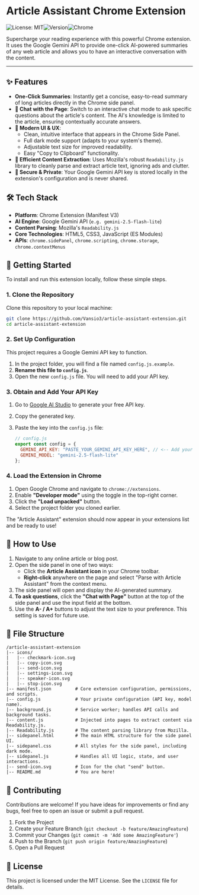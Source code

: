 # Article Assistant Chrome Extension

![License: MIT](https://img.shields.io/badge/License-MIT-yellow.svg)![Version](https://img.shields.io/badge/Version-1.2.0-blue)![Chrome](https://img.shields.io/badge/Platform-Chrome-brightgreen)

Supercharge your reading experience with this powerful Chrome extension. It uses the Google Gemini API to provide one-click AI-powered summaries of any web article and allows you to have an interactive conversation with the content.

***

## ✨ Features

*   **One-Click Summaries**: Instantly get a concise, easy-to-read summary of long articles directly in the Chrome side panel.
*   **💬 Chat with the Page**: Switch to an interactive chat mode to ask specific questions about the article's content. The AI's knowledge is limited to the article, ensuring contextually accurate answers.
*   **🎨 Modern UI & UX**:
    *   Clean, intuitive interface that appears in the Chrome Side Panel.
    *   Full dark mode support (adapts to your system's theme).
    *   Adjustable text size for improved readability.
    *   Easy "Copy to Clipboard" functionality.
*   **🚀 Efficient Content Extraction**: Uses Mozilla's robust `Readability.js` library to cleanly parse and extract article text, ignoring ads and clutter.
*   **🔐 Secure & Private**: Your Google Gemini API key is stored locally in the extension's configuration and is never shared.

## 🛠️ Tech Stack

*   **Platform**: Chrome Extension (Manifest V3)
*   **AI Engine**: Google Gemini API (`e.g. gemini-2.5-flash-lite`)
*   **Content Parsing**: Mozilla's `Readability.js`
*   **Core Technologies**: HTML5, CSS3, JavaScript (ES Modules)
*   **APIs**: `chrome.sidePanel`, `chrome.scripting`, `chrome.storage`, `chrome.contextMenus`

## 🚀 Getting Started

To install and run this extension locally, follow these simple steps.

### 1. Clone the Repository

Clone this repository to your local machine:
```bash
git clone https://github.com/Vansio3/article-assistant-extension.git
cd article-assistant-extension
```

### 2. Set Up Configuration

This project requires a Google Gemini API key to function.

1.  In the project folder, you will find a file named `config.js.example`.
2.  **Rename this file to `config.js`**.
3.  Open the new `config.js` file. You will need to add your API key.

### 3. Obtain and Add Your API Key

1.  Go to [Google AI Studio](https://aistudio.google.com/) to generate your free API key.
2.  Copy the generated key.
3.  Paste the key into the `config.js` file:

    ```javascript
    // config.js
    export const config = {
      GEMINI_API_KEY: "PASTE_YOUR_GEMINI_API_KEY_HERE", // <-- Add your key
      GEMINI_MODEL: "gemini-2.5-flash-lite"
    };
    ```

### 4. Load the Extension in Chrome

1.  Open Google Chrome and navigate to `chrome://extensions`.
2.  Enable **"Developer mode"** using the toggle in the top-right corner.
3.  Click the **"Load unpacked"** button.
4.  Select the project folder you cloned earlier.

The "Article Assistant" extension should now appear in your extensions list and be ready to use!

## 📖 How to Use

1.  Navigate to any online article or blog post.
2.  Open the side panel in one of two ways:
    *   Click the **Article Assistant icon** in your Chrome toolbar.
    *   **Right-click** anywhere on the page and select "Parse with Article Assistant" from the context menu.
3.  The side panel will open and display the AI-generated summary.
4.  **To ask questions**, click the **"Chat with Page"** button at the top of the side panel and use the input field at the bottom.
5.  Use the **A- / A+** buttons to adjust the text size to your preference. This setting is saved for future use.

## 📁 File Structure

```
/article-assistant-extension
|-- icons/
|   |-- checkmark-icon.svg
|   |-- copy-icon.svg
|   |-- send-icon.svg
|   |-- settings-icon.svg
|   |-- speaker-icon.svg
|   |-- stop-icon.svg
|-- manifest.json         # Core extension configuration, permissions, and scripts.
|-- config.js             # Your private configuration (API key, model name).
|-- background.js         # Service worker; handles API calls and background tasks.
|-- content.js            # Injected into pages to extract content via Readability.js.
|-- Readability.js        # The content parsing library from Mozilla.
|-- sidepanel.html        # The main HTML structure for the side panel UI.
|-- sidepanel.css         # All styles for the side panel, including dark mode.
|-- sidepanel.js          # Handles all UI logic, state, and user interactions.
|-- send-icon.svg         # Icon for the chat "send" button.
|-- README.md             # You are here!
```

## 🤝 Contributing

Contributions are welcome! If you have ideas for improvements or find any bugs, feel free to open an issue or submit a pull request.

1.  Fork the Project
2.  Create your Feature Branch (`git checkout -b feature/AmazingFeature`)
3.  Commit your Changes (`git commit -m 'Add some AmazingFeature'`)
4.  Push to the Branch (`git push origin feature/AmazingFeature`)
5.  Open a Pull Request

## 📜 License

This project is licensed under the MIT License. See the `LICENSE` file for details.